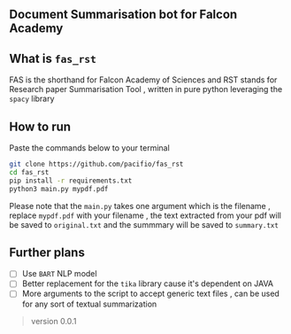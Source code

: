## Document Summarisation bot for Falcon Academy

## What is `fas_rst`

FAS is the shorthand for Falcon Academy of Sciences and RST stands for Research paper Summarisation Tool , written in pure python leveraging the `spacy` library

## How to run

Paste the commands below to your terminal

```bash
git clone https://github.com/pacifio/fas_rst
cd fas_rst
pip install -r requirements.txt
python3 main.py mypdf.pdf
```

Please note that the `main.py` takes one argument which is the filename , replace `mypdf.pdf` with your filename , the text extracted from your pdf will be saved to `original.txt` and the summmary will be saved to `summary.txt`

## Further plans

- [ ] Use `BART` NLP model
- [ ] Better replacement for the `tika` library cause it's dependent on JAVA
- [ ] More arguments to the script to accept generic text files , can be used for any sort of textual summarization

> version 0.0.1
